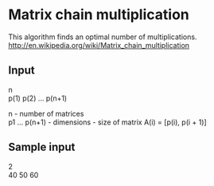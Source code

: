 # Matrix chain multiplication

This algorithm finds an optimal number of multiplications.  
http://en.wikipedia.org/wiki/Matrix_chain_multiplication

## Input
n   
p(1) p(2) ... p(n+1)  

n - number of matrices  
p1 ... p(n+1) - dimensions - size of matrix A(i) = [p(i), p(i + 1)]

## Sample input
2  
40 50 60